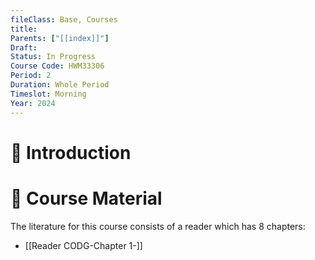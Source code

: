 ```yaml
---
fileClass: Base, Courses
title: 
Parents: ["[[index]]"]
Draft: 
Status: In Progress
Course Code: HWM33306
Period: 2
Duration: Whole Period
Timeslot: Morning
Year: 2024
---
```

# 🔎 Introduction


# 📖 Course Material
The literature for this course consists of a reader which has 8 chapters:

- [[Reader CODG-Chapter 1-]]